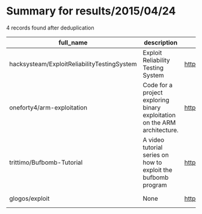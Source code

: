
# Summary for results/2015/04/24
    
4 records found after deduplication

| full_name | description | html_url | matched_list | matched_count | pushed_at | size | stargazers_count | language | forks_count | vul_ids |
|---------------------------------------------|---------------------------------------------------------------------------|----------------------------------------------------------------|----------------|-----------------|---------------------------|--------|--------------------|------------|---------------|-----------|
| hacksysteam/ExploitReliabilityTestingSystem | Exploit Reliability Testing System | https://github.com/hacksysteam/ExploitReliabilityTestingSystem | ['exploit'] | 1 | 2015-04-24 13:35:21+00:00 | 148 | 33 | Python | 15 | [] |
| oneforty4/arm-exploitation | Code for a project exploring binary exploitation on the ARM architecture. | https://github.com/oneforty4/arm-exploitation | ['exploit'] | 1 | 2015-04-24 20:09:36+00:00 | 117 | 2 | Assembly | 1 | [] |
| trittimo/Bufbomb-Tutorial | A video tutorial series on how to exploit the bufbomb program | https://github.com/trittimo/Bufbomb-Tutorial | ['exploit'] | 1 | 2015-04-24 18:54:22+00:00 | 140 | 0 | C | 0 | [] |
| glogos/exploit | None | https://github.com/glogos/exploit | ['exploit'] | 1 | 2015-04-24 17:52:44+00:00 | 0 | 0 | | 0 | [] |
